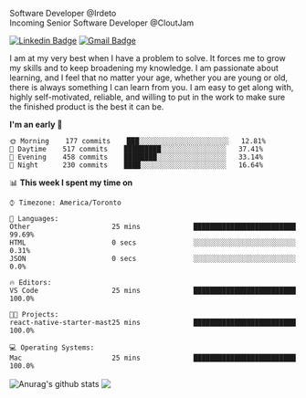 Software Developer @Irdeto
<br />
Incoming Senior Software Developer @CloutJam

[![Linkedin Badge](https://img.shields.io/badge/-Jesse%20Okeya-6633cc?style=flat-square&logo=Linkedin&logoColor=white&link=https://www.linkedin.com/in/jesse-okeya-45a38510a/)](https://www.linkedin.com/in/jesse-okeya-45a38510a/) 
[![Gmail Badge](https://img.shields.io/badge/-jesseokeya@gmail.com-6633cc?style=flat-square&logo=Gmail&logoColor=white&link=mailto:jesseokeya@gmail.com)](mailto:jesseokeya@gmail.com)

I am at my very best when I have a problem to solve. It forces me to grow my skills and to keep broadening my knowledge. I am passionate about learning, and I feel that no matter your age, whether you are young or old, there is always something I can learn from you. I am easy to get along with, highly self-motivated, reliable, and willing to put in the work to make sure the finished product is the best it can be.

<!--START_SECTION:waka-->
**I'm an early 🐤** 

```text
🌞 Morning    177 commits    ███░░░░░░░░░░░░░░░░░░░░░░   12.81% 
🌆 Daytime    517 commits    █████████░░░░░░░░░░░░░░░░   37.41% 
🌃 Evening    458 commits    ████████░░░░░░░░░░░░░░░░░   33.14% 
🌙 Night      230 commits    ████░░░░░░░░░░░░░░░░░░░░░   16.64%

```


📊 **This week I spent my time on** 

```text
⌚︎ Timezone: America/Toronto

💬 Languages: 
Other                    25 mins             █████████████████████████   99.69% 
HTML                     0 secs              ░░░░░░░░░░░░░░░░░░░░░░░░░   0.31% 
JSON                     0 secs              ░░░░░░░░░░░░░░░░░░░░░░░░░   0.0%

🔥 Editors: 
VS Code                  25 mins             █████████████████████████   100.0%

🐱‍💻 Projects: 
react-native-starter-mast25 mins             █████████████████████████   100.0%

💻 Operating Systems: 
Mac                      25 mins             █████████████████████████   100.0%

```


<!--END_SECTION:waka-->

  <img align="center" src="https://github-readme-stats.vercel.app/api?username=jesseokeya&show_icons=true&theme=radical" alt="Anurag's github stats" />
  <img align="center" src="https://github-readme-stats.vercel.app/api/top-langs/?username=jesseokeya&layout=compact&theme=radical" />

